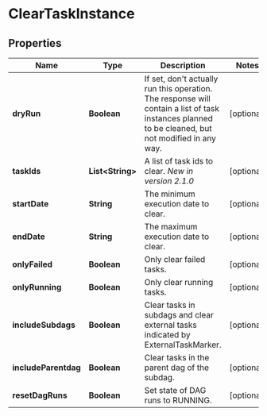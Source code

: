 

# ClearTaskInstance


## Properties

Name | Type | Description | Notes
------------ | ------------- | ------------- | -------------
**dryRun** | **Boolean** | If set, don&#39;t actually run this operation. The response will contain a list of task instances planned to be cleaned, but not modified in any way.  |  [optional]
**taskIds** | **List&lt;String&gt;** | A list of task ids to clear.  *New in version 2.1.0*  |  [optional]
**startDate** | **String** | The minimum execution date to clear. |  [optional]
**endDate** | **String** | The maximum execution date to clear. |  [optional]
**onlyFailed** | **Boolean** | Only clear failed tasks. |  [optional]
**onlyRunning** | **Boolean** | Only clear running tasks. |  [optional]
**includeSubdags** | **Boolean** | Clear tasks in subdags and clear external tasks indicated by ExternalTaskMarker. |  [optional]
**includeParentdag** | **Boolean** | Clear tasks in the parent dag of the subdag. |  [optional]
**resetDagRuns** | **Boolean** | Set state of DAG runs to RUNNING. |  [optional]



